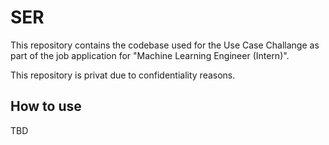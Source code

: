 # SER

This repository contains the codebase used for the Use Case Challange as part of the job application for "Machine Learning Engineer (Intern)".

This repository is privat due to confidentiality reasons.

## How to use

TBD